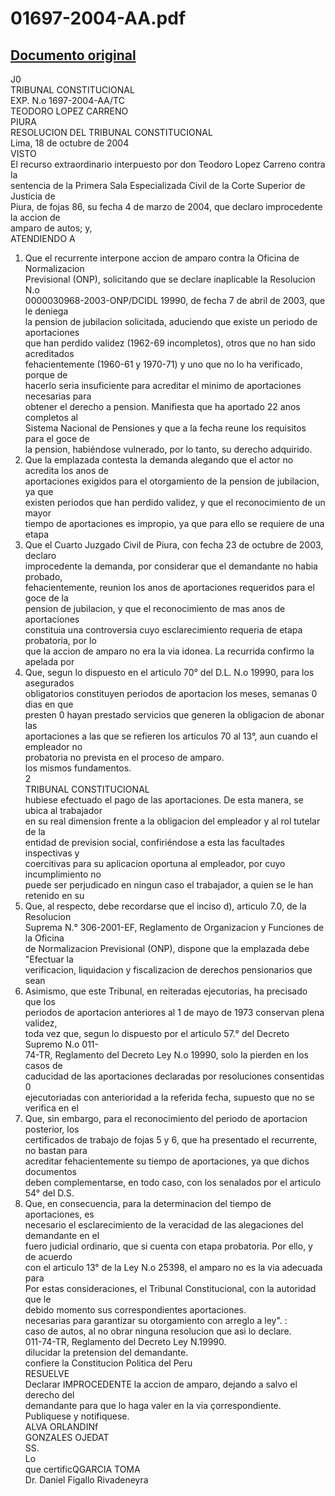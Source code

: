 
01697-2004-AA.pdf
=================
  
[Documento original](https://tc.gob.pe/jurisprudencia/2004/01697-2004-AA.pdf)  
---  
J0  
TRIBUNAL CONSTITUCIONAL  
EXP. N.o 1697-2004-AA/TC  
TEODORO LOPEZ CARRENO  
PIURA  
RESOLUCION DEL TRIBUNAL CONSTITUCIONAL  
Lima, 18 de octubre de 2004  
VISTO  
El recurso extraordinario interpuesto por don Teodoro Lopez Carreno contra la  
sentencia de la Primera Sala Especializada Civil de la Corte Superior de Justicia de  
Piura, de fojas 86, su fecha 4 de marzo de 2004, que declaro improcedente la accion de  
amparo de autos; y,  
ATENDIENDO A  
1. Que el recurrente interpone accion de amparo contra la Oficina de Normalizacion  
Previsional (ONP), solicitando que se declare inaplicable la Resolucion N.o  
0000030968-2003-ONP/DCIDL 19990, de fecha 7 de abril de 2003, que le deniega  
la pension de jubilacion solicitada, aduciendo que existe un periodo de aportaciones  
que han perdido validez (1962-69 incompletos), otros que no han sido acreditados  
fehacientemente (1960-61 y 1970-71) y uno que no lo ha verificado, porque de  
hacerlo seria insuficiente para acreditar el minimo de aportaciones necesarias para  
obtener el derecho a pension. Manifiesta que ha aportado 22 anos completos al  
Sistema Nacional de Pensiones y que a la fecha reune los requisitos para el goce de  
la pension, habiéndose vulnerado, por lo tanto, su derecho adquirido.  
2. Que la emplazada contesta la demanda alegando que el actor no acredita los anos de  
aportaciones exigidos para el otorgamiento de la pension de jubilacion, ya que  
existen periodos que han perdido validez, y que el reconocimiento de un mayor  
tiempo de aportaciones es impropio, ya que para ello se requiere de una etapa  
3. Que el Cuarto Juzgado Civil de Piura, con fecha 23 de octubre de 2003, declaro  
improcedente la demanda, por considerar que el demandante no habia probado,  
fehacientemente, reunion los anos de aportaciones requeridos para el goce de la  
pension de jubilacion, y que el reconocimiento de mas anos de aportaciones  
constituia una controversia cuyo esclarecimiento requeria de etapa probatoria, por lo  
que la accion de amparo no era la via idonea. La recurrida confirmo la apelada por  
4. Que, segun lo dispuesto en el articulo 70° del D.L. N.o 19990, para los asegurados  
obligatorios constituyen periodos de aportacion los meses, semanas 0 dias en que  
presten 0 hayan prestado servicios que generen la obligacion de abonar las  
aportaciones a las que se refieren los articulos 70 al 13°, aun cuando el empleador no  
probatoria no prevista en el proceso de amparo.  
los mismos fundamentos.  
2  
TRIBUNAL CONSTITUCIONAL  
hubiese efectuado el pago de las aportaciones. De esta manera, se ubica al trabajador  
en su real dimension frente a la obligacion del empleador y al rol tutelar de la  
entidad de prevision social, confiriéndose a esta las facultades inspectivas y  
coercitivas para su aplicacion oportuna al empleador, por cuyo incumplimiento no  
puede ser perjudicado en ningun caso el trabajador, a quien se le han retenido en su  
5. Que, al respecto, debe recordarse que el inciso d), articulo 7.0, de la Resolucion  
Suprema N.° 306-2001-EF, Reglamento de Organizacion y Funciones de la Oficina  
de Normalizacion Previsional (ONP), dispone que la emplazada debe "Efectuar la  
verificacion, liquidacion y fiscalizacion de derechos pensionarios que sean  
6. Asimismo, que este Tribunal, en reiteradas ejecutorias, ha precisado que los  
periodos de aportacion anteriores al 1 de mayo de 1973 conservan plena validez,  
toda vez que, segun lo dispuesto por el articulo 57.° del Decreto Supremo N.o 011-  
74-TR, Reglamento del Decreto Ley N.o 19990, solo la pierden en los casos de  
caducidad de las aportaciones declaradas por resoluciones consentidas 0  
ejecutoriadas con anterioridad a la referida fecha, supuesto que no se verifica en el  
7. Que, sin embargo, para el reconocimiento del periodo de aportacion posterior, los  
certificados de trabajo de fojas 5 y 6, que ha presentado el recurrente, no bastan para  
acreditar fehacientemente su tiempo de aportaciones, ya que dichos documentos  
deben complementarse, en todo caso, con los senalados por el articulo 54° del D.S.  
8. Que, en consecuencia, para la determinacion del tiempo de aportaciones, es  
necesario el esclarecimiento de la veracidad de las alegaciones del demandante en el  
fuero judicial ordinario, que si cuenta con etapa probatoria. Por ello, y de acuerdo  
con el articulo 13° de la Ley N.o 25398, el amparo no es la via adecuada para  
Por estas consideraciones, el Tribunal Constitucional, con la autoridad que le  
debido momento sus correspondientes aportaciones.  
necesarias para garantizar su otorgamiento con arreglo a ley". :  
caso de autos, al no obrar ninguna resolucion que asi lo declare.  
011-74-TR, Reglamento del Decreto Ley N.19990.  
dilucidar la pretension del demandante.  
confiere la Constitucion Politica del Peru  
RESUELVE  
Declarar IMPROCEDENTE la accion de amparo, dejando a salvo el derecho del  
demandante para que lo haga valer en la via çorrespondiente.  
Publiquese y notifiquese.  
ALVA ORLANDINf  
GONZALES OJEDAT  
SS.  
Lo  
que certificQGARCIA TOMA  
Dr. Daniel Figallo Rivadeneyra
